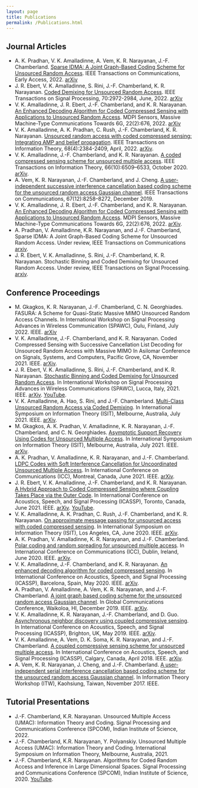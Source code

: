 ```yaml
---
layout: page
title: Publications
permalink: /Publications.html
---
```


## Journal Articles

* A. K. Pradhan, V. K. Amalladinne, A. Vem, K. R. Narayanan, J.-F. Chamberland.
[Sparse IDMA: A Joint Graph-Based Coding Scheme for Unsourced Random Access](https://dx.doi.org/10.1109/TCOMM.2022.3183590).
IEEE Transactions on Communications, Early Access, 2022.
[arXiv](https://arxiv.org/abs/1906.05410)
* J. R. Ebert, V. K. Amalladinne, S. Rini, J.-F. Chamberland, K. R. Narayanan.
[Coded Demixing for Unsourced Random Access](https://dx.doi.org/10.1109/TSP.2022.3182224).
IEEE Transactions on Signal Processing, 70:2972-2984, June, 2022.
[arXiv](https://arxiv.org/abs/2203.00239)
* V. K. Amalladinne, J. R. Ebert, J.-F. Chamberland, and K. R. Narayanan.
[An Enhanced Decoding Algorithm for Coded Compressed Sensing with Applications to Unsourced Random Access](https://dx.doi.org/10.3390/s22020676).
MDPI Sensors, Massive Machine-Type Communications Towards 6G, 22(2):676, 2022. 
[arXiv](https://arxiv.org/abs/2112.00270)
* V. K. Amalladinne, A. K. Pradhan, C. Rush, J.-F. Chamberland, K. R. Narayanan.
[Unsourced random access with coded compressed sensing: Integrating AMP and belief propagation](https://dx.doi.org/10.1109/TIT.2021.3136437).
IEEE Transactions on Information Theory, 68(4):2384-2409, April, 2022.
[arXiv](https://arxiv.org/abs/2010.04364).
* V. K. Amalladinne, J.-F. Chamberland, and K. R. Narayanan.
[A coded compressed sensing scheme for unsourced multiple access](https://dx.doi.org/10.1109/TIT.2020.3012948).
IEEE Transactions on Information Theory, 66(10):6509–6533, October 2020.
[arXiv](https://arxiv.org/abs/1809.04745).
* A. Vem, K. R. Narayanan, J.-F. Chamberland, and J. Cheng.
[A user-independent successive interference cancellation based coding scheme for the unsourced random access Gaussian channel](https://dx.doi.org/10.1109/TCOMM.2019.2940216).
IEEE Transactions on Communications, 67(12):8258–8272, December 2019.
* V. K. Amalladinne, J. R. Ebert, J.-F. Chamberland, and K. R. Narayanan.
[An Enhanced Decoding Algorithm for Coded Compressed Sensing with Applications to Unsourced Random Access](https://doi.org/10.3390/s22020676).
MDPI Sensors, Massive Machine-Type Communications Towards 6G, 22(2):676, 2022.
[arXiv](https://arxiv.org/abs/2112.00270).
* A. Pradhan, V. Amalladinne, K.R. Narayanan, and J.-F. Chamberland,
Sparse IDMA: A Joint Graph-Based Coding Scheme for Unsourced Random Access.
Under review, IEEE Transactions on Communications
[arxiv](https://arxiv.org/abs/1906.05410).
* J. R. Ebert, V. K. Amalladinne, S. Rini, J.-F. Chamberland, K. R. Narayanan.
Stochastic Binning and Coded Demixing for Unsourced Random Access.
Under review, IEEE Transactions on Signal Processing.
[arxiv](https://arxiv.org/abs/2104.05686).


## Conference Proceedings

* M. Gkagkos, K. R. Narayanan, J.-F. Chamberland, C. N. Georghiades.
FASURA: A Scheme for Quasi-Static Massive MIMO Unsourced Random Access Channels.
In International Workshop on Signal Processing Advances in Wireless Communication (SPAWC), Oulu, Finland, July 2022. IEEE.
[arXiv](https://arxiv.org/abs/2202.11042)
* V. K. Amalladinne, J.-F. Chamberland, and K. R. Narayanan.
Coded Compressed Sensing with Successive Cancellation List Decoding for Unsourced Random Access with Massive MIMO
In Asilomar Conference on Signals, Systems, and Computers, Pacific Grove, CA, November 2021. IEEE.
[arXiv](https://arxiv.org/abs/2105.02185).
* J. R. Ebert, V. K. Amalladinne, S. Rini, J.-F. Chamberland, and K. R. Narayanan.
[Stochastic Binning and Coded Demixing for Unsourced Random Access](https://dx.doi.org/10.1109/SPAWC51858.2021.9593113).
In International Workshop on Signal Processing Advances in Wireless Communications (SPAWC), Lucca, Italy, 2021. IEEE.
[arXiv](https://arxiv.org/abs/2104.05686).
[YouTube](https://www.youtube.com/watch?v=XsF1dVAo-jk).
* V. K. Amalladinne, A. Hao, S. Rini, and J.-F. Chamberland.
[Multi-Class Unsourced Random Access via Coded Demixing](https://dx.doi.org/10.1109/ISIT45174.2021.9517816).
In International Symposium on Information Theory (ISIT), Melbourne, Australia, July 2021. IEEE.
[arXiv](https://arxiv.org/abs/2102.07704).
* M. Gkagkos, A. K. Pradhan, V. Amalladinne, K. R. Narayanan, J.-F. Chamberland, and C. N. Georghiades.
[Asymptotic Support Recovery Using Codes for Unsourced Multiple Access](https://dx.doi.org/10.1109/ISIT45174.2021.9517995).
In International Symposium on Information Theory (ISIT), Melbourne, Australia, July 2021. IEEE.
[arXiv](https://arxiv.org/abs/2105.12840).
* A. K. Pradhan, V. Amalladinne, K. R. Narayanan, and J.-F. Chamberland.
[LDPC Codes with Soft Interference Cancellation for Uncoordinated Unsourced Multiple Access](https://dx.doi.org/10.1109/ICC42927.2021.9500486).
In International Conference on Communications (ICC), Montreal, Canada, June 2021. IEEE.
[arXiv](https://arxiv.org/abs/2105.13985).
* J. R. Ebert, V. K. Amalladinne, J.-F. Chamberland, and K. R. Narayanan.
[A Hybrid Approach to Coded Compressed Sensing where Coupling Takes Place via the Outer Code](https://dx.doi.org/10.1109/ICASSP39728.2021.9414469).
In International Conference on Acoustics, Speech, and Signal Processing (ICASSP), Toronto, Canada, June 2021. IEEE.
[arXiv](https://arxiv.org/abs/2010.11380).
[YouTube](https://youtu.be/E36JJxv-7bU).
* V. K. Amalladinne, A. K. Pradhan, C. Rush, J.-F. Chamberland, and K. R. Narayanan.
[On approximate message passing for unsourced access with coded compressed sensing](https://dx.doi.org/10.1109/ISIT44484.2020.9173954).
In International Symposium on Information Theory (ISIT), Los Angeles, CA, June 2020. IEEE.
[arXiv](https://arxiv.org/abs/2001.03705).
* A. K. Pradhan, V. Amalladinne, K. R. Narayanan, and J.-F. Chamberland.
[Polar coding and random spreading for unsourced multiple access](https://dx.doi.org/10.1109/ICC40277.2020.9148687).
In International Conference on Communications (ICC), Dublin, Ireland, June 2020. IEEE.
[arXiv](https://arxiv.org/abs/1911.01009).
* V. K. Amalladinne, J.-F. Chamberland, and K. R. Narayanan.
[An enhanced decoding algorithm for coded compressed sensing](https://dx.doi.org/10.1109/ICASSP40776.2020.9054142).
In International Conference on Acoustics, Speech, and Signal Processing (ICASSP), Barcelona, Spain, May 2020. IEEE.
[arXiv](https://arxiv.org/abs/1910.09704).
* A. Pradhan, V. Amalladinne, A. Vem, K. R. Narayanan, and J.-F. Chamberland.
[A joint graph based coding scheme for the unsourced random access Gaussian channel](https://dx.doi.org/10.1109/GLOBECOM38437.2019.9013278).
In Global Communications Conference, Waikoloa, HI, December 2019. IEEE.
[arXiv](https://arxiv.org/abs/1906.05410).
* V. K. Amalladinne, K. R. Narayanan, J.-F. Chamberland, and D. Guo.
[Asynchronous neighbor discovery using coupled compressive sensing](https://dx.doi.org/10.1109/ICASSP.2019.8682935).
In International Conference on Acoustics, Speech, and Signal Processing (ICASSP), Brighton, UK, May 2019. IEEE.
[arXiv](https://arxiv.org/abs/1811.00687).
* V. K. Amalladinne, A. Vem, D. K. Soma, K. R. Narayanan, and J.-F. Chamberland.
[A coupled compressive sensing scheme for unsourced multiple access](https://dx.doi.org/10.1109/ICASSP.2018.8461402).
In International Conference on Acoustics, Speech, and Signal Processing (ICASSP), Calgary, Canada, April 2018. IEEE.
[arXiv](https://arxiv.org/abs/1806.00138).
* A. Vem, K. R. Narayanan, J. Cheng, and J.-F. Chamberland.
[A user-independent serial interference cancellation based coding scheme for the unsourced random access Gaussian channel](https://dx.doi.org/10.1109/ITW.2017.8278023).
In Information Theory Workshop (ITW), Kaohsiung, Taiwan, November 2017. IEEE.


## Tutorial Presentations

* J.-F. Chamberland, K.R. Narayanan.
Unsourced Multiple Access (UMAC): Information Theory and Coding.
Signal Processing and Communications Conference (SPCOM), Indian Institute of Science, 2022.
* J.-F. Chamberland, K.R. Narayanan, Y. Polyanskiy.
Unsourced Multiple Access (UMAC): Information Theory and Coding.
International Symposium on Information Theory, Melbourne, Australia, 2021.
* J.-F. Chamberland, K.R. Narayanan.
Algorithms for Coded Random Access and Inference in Large Dimensional Spaces.
Signal Processing and Communications Conference (SPCOM), Indian Institute of Science, 2020.
[YouTube](https://youtube.com/playlist?list=PLUd5FtcfdZfkT9gUpYw7q97yHUABQzZbL).

